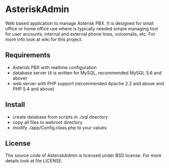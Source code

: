 # AsteriskAdmin #

Web based application to manage Asterisk PBX. It is designed for small office or home office use where is typically needed simple managing tool for user accounts, internal and external phone lines, voicemails, etc. For more info look at wiki for this project.

## Requirements ##

- Asterisk PBX with realtime configuration
- database server (it is written for MySQL, recommended MySQL 5.6 and above)
- web server with PHP support (recommended Apache 2.2 and above and PHP 5.4 and above)

## Install ##

- create database from scripts in ./sql directory
- copy all files to webroot directory
- modify ./app/Config.class.php to your values

## License ##

The source code of AsteriskAdmin is licensed under BSD license. For more details look at file LICENSE.
